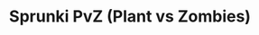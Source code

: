 ---
slug: sprunki-pvz-plant-vs-zombies-1896
title: Sprunki PvZ (Plant vs Zombies)
description: "Sprunki PvZ (Plant vs Zombies) is an exciting online game. Play for free directly in your browser!"
icon: /images/popular_mods/Sprunki PvZ (Plant vs Zombies).png
url: https://wowtbc.net/sprunkin/plants-zombies/index.html
previewImage: /images/popular_mods/Sprunki PvZ (Plant vs Zombies).png
type: popular mods

# SEO配置
seo:
  title: "Sprunki PvZ (Plant vs Zombies) - Play Free Online Game | Fun Browser Games"
  description: "Sprunki PvZ (Plant vs Zombies) - Play this fun online game for free in your browser. No download required!"
  ogImage: "/images/popular_mods/Sprunki PvZ (Plant vs Zombies).png"
  keywords: "sprunki-pvz-plant-vs-zombies-1896, online game, browser game, free game, popular mods game, play online"

videoUrls:
  - https://www.youtube.com/embed/example1
  - https://www.youtube.com/embed/example2

whyPlay:
  title: "Why Play Sprunki PvZ (Plant vs Zombies)?"
  items:
    - "Immersive Gameplay: Sprunki PvZ (Plant vs Zombies) offers an engaging and immersive gaming experience that will keep you entertained for hours"
    - "Challenging Levels: Test your skills with increasingly difficult challenges and obstacles"
    - "Beautiful Graphics: Enjoy stunning visuals and smooth animations that bring the game world to life"
    - "Regular Updates: New content and features are added regularly to keep the game fresh and exciting"
    - "Free to Play: Experience all the fun without spending a penny"
    - "Community Features: Connect with other players, share strategies, and compete for high scores"
    - "Cross-Platform: Play on any device with a web browser, no downloads required"

features:
  title: "Key Features of Sprunki PvZ (Plant vs Zombies)"
  image: "/images/popular_mods/Sprunki PvZ (Plant vs Zombies).png"
  items:
    - "Intuitive Controls: Easy to learn controls make Sprunki PvZ (Plant vs Zombies) accessible for players of all skill levels"
    - "Multiple Game Modes: Enjoy various gameplay options that provide different challenges and experiences"
    - "Character Customization: Personalize your gaming experience with unique characters and items"
    - "Achievement System: Complete special tasks to earn rewards and recognition"
    - "Leaderboards: Compete with players worldwide and see who can achieve the highest scores"

characteristics:
  title: "Game Characteristics"
  image: "/images/popular_mods/Sprunki PvZ (Plant vs Zombies).png"
  items:
    - "Genre: Popular mods game with elements of strategy and skill"
    - "Difficulty: Suitable for both casual gamers and those seeking a challenge"
    - "Play Time: Quick sessions or extended gameplay, depending on your preference"
    - "Art Style: Vibrant and engaging visuals that enhance the gaming experience"
    - "Sound Design: Immersive audio that complements the gameplay perfectly"

info: "Sprunki PvZ (Plant vs Zombies) is an exciting online game that offers players a unique and engaging gaming experience. With its intuitive controls, stunning visuals, and challenging gameplay, Sprunki PvZ (Plant vs Zombies) provides hours of entertainment for players of all ages and skill levels. Whether you're looking for a quick gaming session during a break or an extended play session, Sprunki PvZ (Plant vs Zombies) delivers an immersive experience that will keep you coming back for more. The game features multiple levels of increasing difficulty, ensuring that players are constantly challenged as they progress. With regular updates adding new content and features, Sprunki PvZ (Plant vs Zombies) remains fresh and exciting, providing endless entertainment options for its growing community of players."

howToPlayIntro: "Welcome to Sprunki PvZ (Plant vs Zombies)! This guide will walk you through the basics and help you master the game. Whether you're a beginner or looking to improve your skills, these tips and instructions will enhance your gaming experience."

howToPlaySteps:
  - title: "Getting Started"
    description: "Begin your Sprunki PvZ (Plant vs Zombies) adventure by familiarizing yourself with the controls. Use your keyboard or mouse to navigate through the game interface. The tutorial will guide you through the basic mechanics and help you understand the objectives."
  - title: "Understanding the Objectives"
    description: "In Sprunki PvZ (Plant vs Zombies), your main goal is to progress through levels by completing specific objectives. Each level presents unique challenges that require different strategies and approaches."
  - title: "Mastering the Controls"
    description: "Practice using the controls to improve your precision and reaction time. Sprunki PvZ (Plant vs Zombies) requires quick reflexes and strategic thinking to overcome obstacles and defeat opponents."
  - title: "Utilizing Power-ups"
    description: "Collect power-ups throughout the game to enhance your abilities and overcome difficult challenges. Each power-up offers unique advantages that can be crucial for success."
  - title: "Developing Strategies"
    description: "As you progress in Sprunki PvZ (Plant vs Zombies), develop effective strategies for different scenarios. Analyze patterns, anticipate challenges, and adapt your approach to maximize your performance."

faq:
  title: "Frequently Asked Questions about Sprunki PvZ (Plant vs Zombies)"
  items:
    - question: "Is Sprunki PvZ (Plant vs Zombies) free to play?"
      answer: "Yes, Sprunki PvZ (Plant vs Zombies) is completely free to play directly in your web browser. No downloads or purchases are required to enjoy the full game experience."
    - question: "Can I play Sprunki PvZ (Plant vs Zombies) on mobile devices?"
      answer: "Yes, Sprunki PvZ (Plant vs Zombies) is optimized for both desktop and mobile play. You can enjoy the game on any device with a web browser and internet connection."
    - question: "Are there any in-game purchases?"
      answer: "While Sprunki PvZ (Plant vs Zombies) is free to play, there may be optional in-game purchases available for cosmetic items or additional features that don't affect core gameplay."
    - question: "How often is Sprunki PvZ (Plant vs Zombies) updated?"
      answer: "The developers regularly update Sprunki PvZ (Plant vs Zombies) with new content, features, and improvements based on player feedback and game performance."
    - question: "Can I play Sprunki PvZ (Plant vs Zombies) offline?"
      answer: "Currently, Sprunki PvZ (Plant vs Zombies) requires an internet connection to play as it's a browser-based online game."
    - question: "Is Sprunki PvZ (Plant vs Zombies) suitable for children?"
      answer: "Yes, Sprunki PvZ (Plant vs Zombies) is designed to be family-friendly and suitable for players of all ages."
    - question: "How do I report bugs or issues?"
      answer: "If you encounter any problems while playing Sprunki PvZ (Plant vs Zombies), you can report them through the game's support page or contact the developers directly through their website."
    - question: "Still Have Questions?"
      answer: "If you have additional questions about Sprunki PvZ (Plant vs Zombies) that aren't covered in this FAQ, please visit our support center or contact our customer service team for assistance."
---